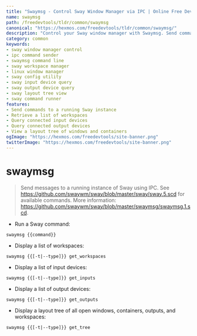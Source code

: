 ```yaml
---
title: "Swaymsg - Control Sway Window Manager via IPC | Online Free DevTools by Hexmos"
name: swaymsg
path: /freedevtools/tldr/common/swaymsg
canonical: "https://hexmos.com/freedevtools/tldr/common/swaymsg/"
description: "Control your Sway window manager with Swaymsg. Send commands, manage workspaces, and query window information. Free online tool, no registration required."
category: common
keywords:
- sway window manager control
- ipc command sender
- swaymsg command line
- sway workspace manager
- linux window manager
- sway config utility
- sway input device query
- sway output device query
- sway layout tree view
- sway command runner
features:
- Send commands to a running Sway instance
- Retrieve a list of workspaces
- Query connected input devices
- Query connected output devices
- View a layout tree of windows and containers
ogImage: "https://hexmos.com/freedevtools/site-banner.png"
twitterImage: "https://hexmos.com/freedevtools/site-banner.png"
---
```


# swaymsg

> Send messages to a running instance of Sway using IPC.
> See <https://github.com/swaywm/sway/blob/master/sway/sway.5.scd> for available commands.
> More information: <https://github.com/swaywm/sway/blob/master/swaymsg/swaymsg.1.scd>.

- Run a Sway command:

`swaymsg {{command}}`

- Display a list of workspaces:

`swaymsg {{[-t|--type]}} get_workspaces`

- Display a list of input devices:

`swaymsg {{[-t|--type]}} get_inputs`

- Display a list of output devices:

`swaymsg {{[-t|--type]}} get_outputs`

- Display a layout tree of all open windows, containers, outputs, and workspaces:

`swaymsg {{[-t|--type]}} get_tree`
